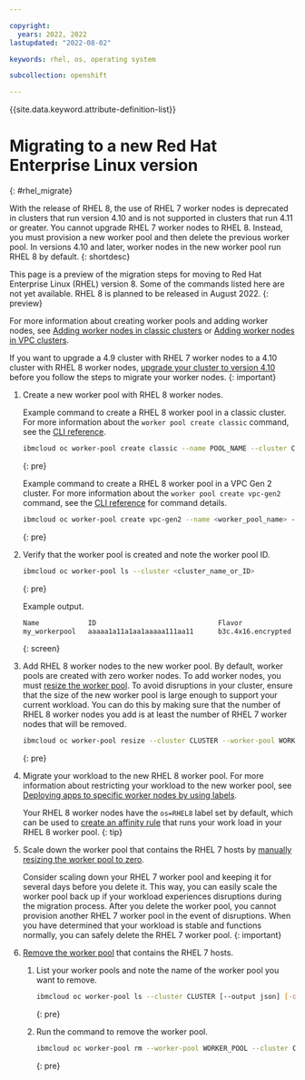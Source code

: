 ```yaml
---

copyright:
  years: 2022, 2022
lastupdated: "2022-08-02"

keywords: rhel, os, operating system

subcollection: openshift

---
```


{{site.data.keyword.attribute-definition-list}}

# Migrating to a new Red Hat Enterprise Linux version
{: #rhel_migrate}

With the release of RHEL 8, the use of RHEL 7 worker nodes is deprecated in clusters that run version 4.10 and is not supported in clusters that run 4.11 or greater. You cannot upgrade RHEL 7 worker nodes to RHEL 8. Instead, you must provision a new worker pool and then delete the previous worker pool. In versions 4.10 and later, worker nodes in the new worker pool run RHEL 8 by default. 
{: shortdesc}

This page is a preview of the migration steps for moving to Red Hat Enterprise Linux (RHEL) version 8. Some of the commands listed here are not yet available. RHEL 8 is planned to be released in August 2022.
{: preview}

For more information about creating worker pools and adding worker nodes, see [Adding worker nodes in classic clusters](/docs/openshift?topic=openshift-add_workers#classic_pools) or [Adding worker nodes in VPC clusters](/docs/openshift?topic=openshift-add_workers#vpc_pools).

If you want to upgrade a 4.9 cluster with RHEL 7 worker nodes to a 4.10 cluster with RHEL 8 worker nodes, [upgrade your cluster to version 4.10](#prep-up-410) before you follow the steps to migrate your worker nodes. 
{: important}

1. Create a new worker pool with RHEL 8 worker nodes. 

    Example command to create a RHEL 8 worker pool in a classic cluster. For more information about the `worker pool create classic` command, see the [CLI reference](/docs/containers?topic=containers-kubernetes-service-cli#cs_worker_pool_create).

    ```sh
    ibmcloud oc worker-pool create classic --name POOL_NAME --cluster CLUSTER --flavor FLAVOR --size-per-zone WORKERS_PER_ZONE --hardware ISOLATION [--disable-disk-encrypt] [--label KEY1=VALUE1] 
    ```
    {: pre}

    Example command to create a RHEL 8 worker pool in a VPC Gen 2 cluster. For more information about the `worker pool create vpc-gen2` command, see the [CLI reference](/docs/containers?topic=containers-kubernetes-service-cli#cli_worker_pool_create_vpc_gen2) for command details.

    ```sh
    ibmcloud oc worker-pool create vpc-gen2 --name <worker_pool_name> --cluster <cluster_name_or_ID> --flavor <flavor> --size-per-zone <number_of_workers_per_zone> [--vpc-id <VPC ID>] [--label KEY1=VALUE1] [--kms-instance KMS_INSTANCE_ID]  [--crk ROOT_KEY_ID]
    ```
    {: pre}

1. Verify that the worker pool is created and note the worker pool ID.

    ```sh
    ibmcloud oc worker-pool ls --cluster <cluster_name_or_ID>
    ```
    {: pre}

    Example output.

    ```sh
    Name            ID                              Flavor                 OS              Workers 
    my_workerpool   aaaaa1a11a1aa1aaaaa111aa11      b3c.4x16.encrypted     REDHAT_7_64    0 
    ```
    {: screen}

1. Add RHEL 8 worker nodes to the new worker pool. By default, worker pools are created with zero worker nodes. To add worker nodes, you must [resize the worker pool](/docs/containers?topic=containers-kubernetes-service-cli#cs_worker_pool_resize). To avoid disruptions in your cluster, ensure that the size of the new worker pool is large enough to support your current workload. You can do this by making sure that the number of RHEL 8 worker nodes you add is at least the number of RHEL 7 worker nodes that will be removed.

    ```sh
    ibmcloud oc worker-pool resize --cluster CLUSTER --worker-pool WORKER_POOL --size-per-zone WORKERS_PER_ZONE [-q]
    ```
    {: pre}

1. Migrate your workload to the new RHEL 8 worker pool. For more information about restricting your workload to the new worker pool, see [Deploying apps to specific worker nodes by using labels](/docs/containers?topic=containers-deploy_app#node_affinity).

    Your RHEL 8 worker nodes have the `os=RHEL8` label set by default, which can be used to [create an affinity rule](/docs/containers?topic=containers-deploy_app#node_affinity) that runs your work load in your RHEL 8 worker pool. 
    {: tip}

1. Scale down the worker pool that contains the RHEL 7 hosts by [manually resizing the worker pool to zero](/docs/containers?topic=containers-add_workers#resize_pool).

    Consider scaling down your RHEL 7 worker pool and keeping it for several days before you delete it. This way, you can easily scale the worker pool back up if your workload experiences disruptions during the migration process. After you delete the worker pool, you cannot provision another RHEL 7 worker pool in the event of disruptions. When you have determined that your workload is stable and functions normally, you can safely delete the RHEL 7 worker pool.
    {: important}

1. [Remove the worker pool](/docs/containers?topic=containers-kubernetes-service-cli#cs_worker_pool_rm) that contains the RHEL 7 hosts. 

    1. List your worker pools and note the name of the worker pool you want to remove.
        ```sh
        ibmcloud oc worker-pool ls --cluster CLUSTER [--output json] [-q]
        ```
        {: pre}

    2. Run the command to remove the worker pool.
        ```sh
        ibmcloud oc worker-pool rm --worker-pool WORKER_POOL --cluster CLUSTER [-q] [-f]
        ```
        {: pre}
    


